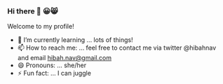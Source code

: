 ### Hi there 👋 😀😸
Welcome to my profile!

- 🌱 I’m currently learning ... lots of things!
- 📫 How to reach me: ... feel free to contact me via twitter @hibahnav and email hibah.nav@gmail.com
- 😄 Pronouns: ... she/her
- ⚡ Fun fact: ... I can juggle

